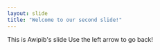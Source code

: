 ```yaml
---
layout: slide
title: "Welcome to our second slide!"
---
```

This is Awipib's slide
Use the left arrow to go back!